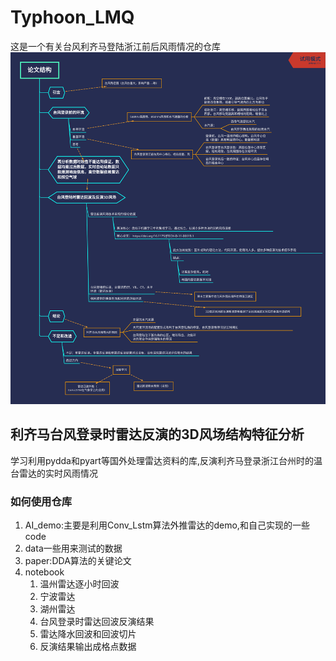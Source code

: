 # Typhoon_LMQ
这是一个有关台风利齐马登陆浙江前后风雨情况的仓库
![](paper/论文结构/论文结构.png)
## 利齐马台风登录时雷达反演的3D风场结构特征分析

学习利用pydda和pyart等国外处理雷达资料的库,反演利齐马登录浙江台州时的温台雷达的实时风雨情况

### 如何使用仓库
1. AI_demo:主要是利用Conv_Lstm算法外推雷达的demo,和自己实现的一些code
2. data一些用来测试的数据
3. paper:DDA算法的关键论文
4. notebook
    1. 温州雷达逐小时回波
    2. 宁波雷达
    3. 湖州雷达
    4. 台风登录时雷达回波反演结果
    5. 雷达降水回波和回波切片
    6. 反演结果输出成格点数据